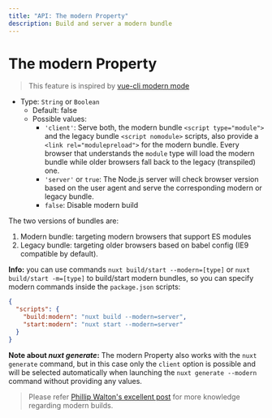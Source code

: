 ```yaml
---
title: "API: The modern Property"
description: Build and server a modern bundle
---
```


# The modern Property

> This feature is inspired by [vue-cli modern mode](https://cli.vuejs.org/guide/browser-compatibility.html#modern-mode) 

- Type: `String` or `Boolean`
  - Default: false
  - Possible values:
    - `'client'`: Serve both, the modern bundle `<script type="module">` and the legacy bundle `<script nomodule>` scripts, also provide a `<link rel="modulepreload">` for the modern bundle. Every browser that understands the `module` type will load the modern bundle while older browsers fall back to the legacy (transpiled) one.
    - `'server'` or `true`: The Node.js server will check browser version based on the user agent and serve the corresponding modern or legacy bundle.
    - `false`: Disable modern build

The two versions of bundles are:

1. Modern bundle: targeting modern browsers that support ES modules
1. Legacy bundle: targeting older browsers based on babel config (IE9 compatible by default).

**Info:** you can use commands `nuxt build/start --modern=[type]` or `nuxt build/start -m=[type]` to build/start modern bundles, so you can specify modern commands inside the `package.json` scripts:

```json
{
  "scripts": {
    "build:modern": "nuxt build --modern=server",
    "start:modern": "nuxt start --modern=server"
  }
}
```
**Note about *nuxt generate*:** The modern Property also works with the `nuxt generate` command, but in this case only the `client` option is possible and will be selected automatically when launching the `nuxt generate --modern` command without providing any values.

> Please refer [Phillip Walton's excellent post](https://philipwalton.com/articles/deploying-es2015-code-in-production-today/) for more knowledge regarding modern builds.
